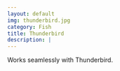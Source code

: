 ```yaml
---
layout: default
img: thunderbird.jpg
category: Fish
title: Thunderbird
description: |
---
```

  Works seamlessly with Thunderbird.
